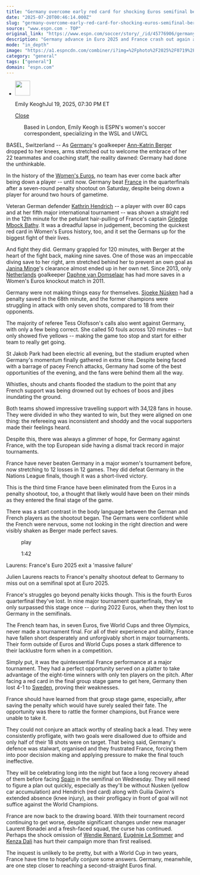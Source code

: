 ```yaml
---
title: "Germany overcome early red card for shocking Euros semifinal berth; France collapse yet again"
date: "2025-07-20T00:46:14.000Z"
slug: "germany-overcome-early-red-card-for-shocking-euros-semifinal-berth-france-collapse-yet-again"
source: "www.espn.com - TOP"
original_link: "https://www.espn.com/soccer/story/_/id/45776906/germany-defy-odds-reach-euro-2025-semifinal-france-crash-yet-again"
description: "Germany advance in Euro 2025 and France crash out again after a wild game with a red card, multiple big VAR calls, extra time and PK shootout."
mode: "in_depth"
image: "https://a1.espncdn.com/combiner/i?img=%2Fphoto%2F2025%2F0719%2Fr1521097_1296x729_16%2D9.jpg"
category: "general"
tags: ["general"]
domain: "espn.com"
---
```

<div id="readability-page-1" class="page"><div><div><ul><li><p><img src="https://a.espncdn.com/combiner/i?img=/i/columnists/espn_generic_m.jpg&amp;h=80&amp;w=80&amp;scale=crop" alt="" width="40" height="40"></p><p>Emily Keogh<span>Jul 19, 2025, 07:30 PM ET</span></p><div><p><a href="#">Close</a></p><ul>Based in London, Emily Keogh is ESPN's women's soccer correspondent, specializing in the WSL and UWCL</ul></div></li></ul></div><p>BASEL, Switzerland -- As <a data-clubhouse-guid="3002cdb6-4d2f-4a63-fb74-f789fa9067fb" href="https://www.espn.com/soccer/team?id=2756">Germany</a>'s goalkeeper <a data-player-guid="0e74e577-852a-33a4-9c7c-66cb2dcea8f7" href="https://www.espn.com/soccer/player/_/id/312479/ann-katrin-berger">Ann-Katrin Berger</a> dropped to her knees, arms stretched out to welcome the embrace of her 22 teammates and coaching staff, the reality dawned: Germany had done the unthinkable.</p><p>In the history of the <a href="http://https//www.espn.com/soccer/league/_/name/uefa.weuro">Women's Euros</a>, no team has ever come back after being down a player -- until now. Germany beat <a data-clubhouse-guid="b58fe5b5-8b20-f8ea-3330-43c222675ea8" href="https://www.espn.com/soccer/team?id=2755">France</a> in the quarterfinals after a seven-round penalty shootout on Saturday, despite being down a player for around two hours of gametime.</p><p>Veteran German defender <a data-player-guid="47ce57f8-6e28-9397-425a-e8b4a5a6a200" href="https://www.espn.com/soccer/player/_/id/234766/kathrin-hendrich">Kathrin Hendrich</a> -- a player with over 80 caps and at her fifth major international tournament -- was shown a straight red in the 12th minute for the petulant hair-pulling of France's captain <a data-player-guid="5085304d-7849-7600-2c78-f3fe19d90f0f" href="https://www.espn.com/soccer/player/_/id/219934/griedge-mbock-bathy">Griedge Mbock Bathy</a>. It was a dreadful lapse in judgement, becoming the quickest red card in Women's Euros history, too, and it set the Germans up for the biggest fight of their lives.</p><p>And fight they did. Germany grappled for 120 minutes, with Berger at the heart of the fight back, making nine saves. One of those was an impeccable diving save to her right, arm stretched behind her to prevent an own goal as <a data-player-guid="6cfbfe85-4a84-3bb0-95a9-e08550fc4df6" href="https://www.espn.com/soccer/player/_/id/354419/janina-minge">Janina Minge</a>'s clearance almost ended up in her own net. Since 2013, only <a data-clubhouse-guid="0a0c383a-529d-d9ee-1a31-cf53c70954ce" href="https://www.espn.com/soccer/team?id=7151">Netherlands</a> goalkeeper <a data-player-guid="df3994d1-07ba-3654-b660-31864a9efba4" href="https://www.espn.com/soccer/player/_/id/309903/daphne-van-domselaar">Daphne van Domselaar</a> has had more saves in a Women's Euros knockout match in 2011.</p><p>Germany were not making things easy for themselves. <a data-player-guid="393d8538-54b7-3ee5-8bc3-caaf79407218" href="https://www.espn.com/soccer/player/_/id/314382/sjoeke-nusken">Sjoeke Nüsken</a> had a penalty saved in the 68th minute, and the former champions were struggling in attack with only seven shots, compared to 18 from their opponents.</p><p>The majority of referee Tess Olofsson's calls also went against Germany, with only a few being correct. She called 50 fouls across 120 minutes -- but only showed five yellows -- making the game too stop and start for either team to really get going.</p><p>St Jakob Park had been electric all evening, but the stadium erupted when Germany's momentum finally gathered in extra time. Despite being faced with a barrage of pacey French attacks, Germany had some of the best opportunities of the evening, and the fans were behind them all the way.</p><p>Whistles, shouts and chants flooded the stadium to the point that any French support was being drowned out by echoes of boos and jibes inundating the ground.</p><p>Both teams showed impressive travelling support with 34,128 fans in house. They were divided in who they wanted to win, but they were aligned on one thing: the refereeing was inconsistent and shoddy and the vocal supporters made their feelings heard.</p><p>Despite this, there was always a glimmer of hope, for Germany against France, with the top European side having a dismal track record in major tournaments.</p><p>France have never beaten Germany in a major women's tournament before, now stretching to 12 losses in 12 games. They did defeat Germany in the Nations League finals, though it was a short-lived victory.</p><p>This is the third time France have been eliminated from the Euros in a penalty shootout, too, a thought that likely would have been on their minds as they entered the final stage of the game.</p><p>There was a start contrast in the body language between the German and French players as the shootout began. The Germans were confident while the French were nervous, some not looking in the right direction and were visibly shaken as Berger made perfect saves.</p><div data-behavior="video_scroll"><figure data-video="watch,640,360,45777867" data-cerebro-id="687c1f76f2f39a6611756ac1" data-title="Laurens: France's Euro 2025 exit a 'massive failure'" data-source="espn"><picture><source data-srcset="https://a4.espncdn.com/combiner/i?img=%2Fmedia%2Fmotion%2F2025%2F0719%2Fdm_250719_COM_SOC_Analysis_Laurens_Frances_Euro_2025_exit_a_massive_failure_20250719_GLOBAL%2Fdm_250719_COM_SOC_Analysis_Laurens_Frances_Euro_2025_exit_a_massive_failure_20250719_GLOBAL.jpg&amp;w=640&amp;h=360&amp;cquality=80&amp;format=jpg" media="(min-width: 376px)"><source data-srcset="https://a4.espncdn.com/combiner/i?img=%2Fmedia%2Fmotion%2F2025%2F0719%2Fdm_250719_COM_SOC_Analysis_Laurens_Frances_Euro_2025_exit_a_massive_failure_20250719_GLOBAL%2Fdm_250719_COM_SOC_Analysis_Laurens_Frances_Euro_2025_exit_a_massive_failure_20250719_GLOBAL.jpg&amp;w=335&amp;cquality=80, https://a4.espncdn.com/combiner/i?img=%2Fmedia%2Fmotion%2F2025%2F0719%2Fdm_250719_COM_SOC_Analysis_Laurens_Frances_Euro_2025_exit_a_massive_failure_20250719_GLOBAL%2Fdm_250719_COM_SOC_Analysis_Laurens_Frances_Euro_2025_exit_a_massive_failure_20250719_GLOBAL.jpg&amp;w=670&amp;cquality=40&amp;format=jpg 2x" media="(max-width: 375px)"></picture><span data-id="45777867">play</span><figcaption><p>1:42</p></figcaption></figure><div><p>Laurens: France's Euro 2025 exit a 'massive failure'</p><p>Julien Laurens reacts to France's penalty shootout defeat to Germany to miss out on a semifinal spot at Euro 2025.</p></div></div><p>France's struggles go beyond penalty kicks though. This is the fourth Euros quarterfinal they've lost. In nine major tournament quarterfinals, they've only surpassed this stage once -- during 2022 Euros, when they then lost to Germany in the semifinals.</p><p>The French team has, in seven Euros, five World Cups and three Olympics, never made a tournament final. For all of their experience and ability, France have fallen short desperately and unforgivably short in major tournaments. Their form outside of Euros and World Cups poses a stark difference to their lacklustre form when in a competition.</p><p>Simply put, it was the quintessential France performance at a major tournament. They had a perfect opportunity served on a platter to take advantage of the eight-time winners with only ten players on the pitch. After facing a red card in the final group stage game to get here, Germany then lost 4-1 to <a data-clubhouse-guid="bbcbd33c-6b7a-5014-8fb5-fa60cd55a021" href="https://www.espn.com/soccer/team?id=2764">Sweden</a>, proving their weaknesses.</p><p>France should have learned from that group stage game, especially, after saving the penalty which would have surely sealed their fate. The opportunity was there to rattle the former champions, but France were unable to take it.</p><p>They could not conjure an attack worthy of stealing back a lead. They were consistently profligate, with two goals were disallowed due to offside and only half of their 18 shots were on target. That being said, Germany's defence was stalwart, organised and they frustrated France, forcing them into poor decision making and applying pressure to make the final touch ineffective.</p><p>They will be celebrating long into the night but face a long recovery ahead of them before facing <a data-clubhouse-guid="b40064c7-ecaa-338f-74a8-a3eb43071ec3" href="https://www.espn.com/soccer/team?id=17640">Spain</a> in the semifinal on Wednesday. They will need to figure a plan out quickly, especially as they'll be without Nusken (yellow car accumulation) and Hendrich (red card) along with Guilia Gwinn's extended absence (knee injury), as their profligacy in front of goal will not suffice against the World Champions.</p><p>France are now back to the drawing board. With their tournament record continuing to get worse, despite significant changes under new manager Laurent Bonadei and a fresh-faced squad, the curse has continued. Perhaps the shock omission of <a data-player-guid="baccbb9f-8c10-6014-e4cc-1afb260050a3" href="https://www.espn.com/soccer/player/_/id/158816/wendie-renard">Wendie Renard</a>, <a data-player-guid="132f74ed-cec5-3828-85cb-534a0aa31f6f" href="https://www.espn.com/soccer/player/_/id/158820/eugenie-le-sommer">Eugénie Le Sommer</a> and <a data-player-guid="8f6f27f7-d642-d3cb-4e69-da91a43ffc3a" href="https://www.espn.com/soccer/player/_/id/219119/kenza-dali">Kenza Dali</a> has hurt their campaign more than first realised.</p><p>The inquest is unlikely to be pretty, but with a World Cup in two years, France have time to hopefully conjure some answers. Germany, meanwhile, are one step closer to reaching a second-straight Euros final.</p>
</div></div>